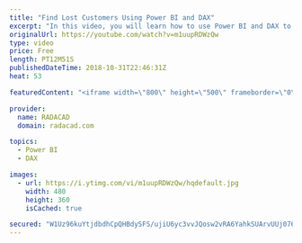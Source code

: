 ```yaml
---
title: "Find Lost Customers Using Power BI and DAX"
excerpt: "In this video, you will learn how to use Power BI and DAX to find lost customers and new customers easily. If you want to see step by step blog post details, read it here: 'http://radacad.com/lost-customers-dax-calculation-for-power-bi"
originalUrl: https://youtube.com/watch?v=m1uupRDWzQw
type: video
price: Free
length: PT12M51S
publishedDateTime: 2018-10-31T22:46:31Z
heat: 53

featuredContent: "<iframe width=\"800\" height=\"500\" frameborder=\"0\" src=\"https://www.youtube.com/embed/m1uupRDWzQw\" allow=\"accelerometer; autoplay; encrypted-media; gyroscope; picture-in-picture\" allowfullscreen></iframe>"

provider:
  name: RADACAD
  domain: radacad.com

topics:
  - Power BI
  - DAX

images:
  - url: https://i.ytimg.com/vi/m1uupRDWzQw/hqdefault.jpg
    width: 480
    height: 360
    isCached: true

secured: "W1Uz96kuYtjdbdhCpQHBdySFS/ujiU6yc3vvJQosw2vRA6YahkSUArvUUj076NZB/vN+NP0Qlf6OVZHpxKlcwJUWMCPbNCQDtTHKw9USp4T/LvAfMiK8wg3xWKZkZovSs3biZmhxwlI/REqxzcYIb+R4HfG+M8eMtr8oCkN3+5ZXqFSOOmw+HPUT+ocvii8Uzlzk6Jn1roF1Pq7aXmSRNmB4pTa+KclR2WtcVxzDiLfqsobTixaBY4r/41jgm2nikdNCtr95rEoB3RcR3geqSNR/EOs9B0bq87oc+qabc0cYe4VW8g60AueZf4blznT7njC82lzqP6VLdXKovW+JihH45YUVnWc7OWWyRx4EwHOraVGY4BApYw2XsXzxnZHCxpuJqUHb3bw6sQWsep3XotgJEuZupBrI7sVgrYdoWkE=;YQpVbD505jYgoOoa+bRlxQ=="
---
```


